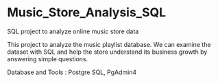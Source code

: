 # Music_Store_Analysis_SQL

SQL project to analyze online music store data

This project to analyze the music playlist database. We can examine the dataset with SQL and help the store understand its business growth by answering simple questions.


Database and Tools : 
Postgre SQL, 
PgAdmin4
